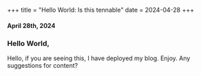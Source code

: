 +++
title = "Hello World: Is this tennable"
date = 2024-04-28
+++
#### April 28th, 2024
### Hello World,
Hello, if you are seeing this, I have deployed my blog. Enjoy.
Any suggestions for content?